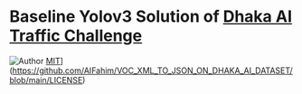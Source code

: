 # Baseline Yolov3 Solution of [Dhaka AI Traffic  Challenge](https://dhaka-ai.com/index)

![Author](https://img.shields.io/badge/author-AIFahim-orange)
[MIT](https://img.shields.io/badge/license-MIT-5eba00.svg)](https://github.com/AIFahim/VOC_XML_TO_JSON_ON_DHAKA_AI_DATASET/blob/main/LICENSE)
